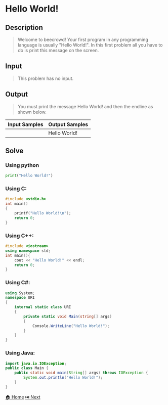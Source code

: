 # Hello World!

## Description

> Welcome to beecrowd!
> Your first program in any programming language is usually "Hello World!". In this first problem all you have to do is print this message on the screen.

## Input

> This problem has no input.

## Output

> You must print the message Hello World! and then the endline as shown below.

| Input Samples | Output Samples |
| ------------- | -------------- |
|               | Hello World!   |

## Solve

### Using python

```python
print("Hello World!")
```

### Using C:

```c
#include <stdio.h>
int main()
{
    printf("Hello World!\n");
    return 0;
}
```

### Using C++:

```c++
#include <iostream>
using namespace std;
int main(){
    cout << "Hello World!" << endl;
    return 0;
}
```

### Using C#:

```c#
using System;
namespace URI
{
    internal static class URI
    {
        private static void Main(string[] args)
        {
            Console.WriteLine("Hello World!");
        }
    }
}
```

### Using Java:

```java
import java.io.IOException;
public class Main {
    public static void main(String[] args) throws IOException {
        System.out.println("Hello World!");
    }
}
```

[🏠 Home](/README.md) [⏭️ Next](/URI_1001/URI_1001.md)
